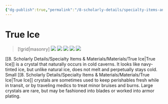 ```yaml
---
{"dg-publish":true,"permalink":"/8-scholarly-details/specialty-items-and-materials/materials/true-ice/","noteIcon":""}
---
```


# True Ice

>[!grid|masonry]
>![](https://i.imgur.com/N0ojdP2.png)
![](https://i.imgur.com/1bsvMtB.png)
>![](https://i.imgur.com/Ty8CqA4.png)
>![](https://i.imgur.com/ybwQ5lD.png)
![](https://i.imgur.com/uZCrmeR.png)

[[8. Scholarly Details/Specialty Items & Materials/Materials/True Ice\|True Ice]] is a crystal that naturally occurs in cold caverns. It looks like navy-tinted ice, but unlike natural ice, does not melt and perpetually stays cold. Small [[8. Scholarly Details/Specialty Items & Materials/Materials/True Ice\|True Ice]] crystals are sometimes used to keep perishables fresh while in transit, or by traveling medics to treat minor bruises and burns. Large crystals are rare, but may be fashioned into blades or worked into armor plating. 

